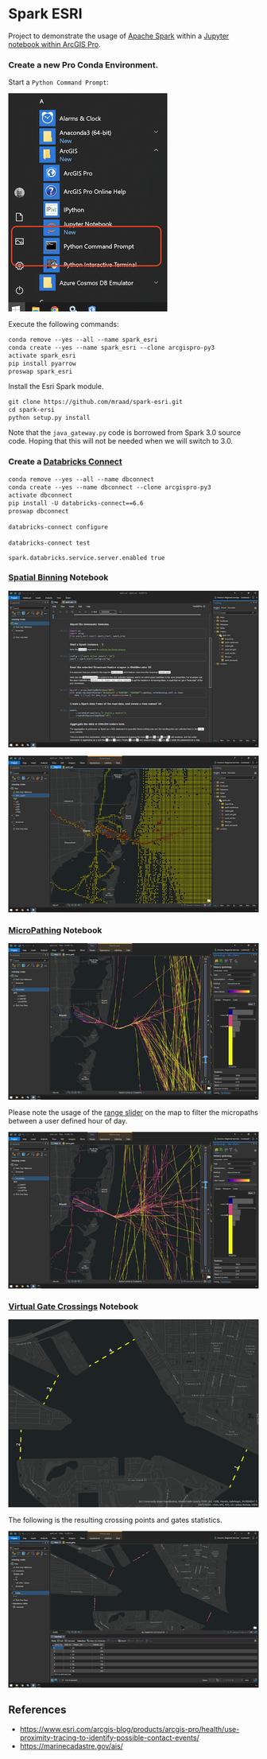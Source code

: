 # Spark ESRI

Project to demonstrate the usage of [Apache Spark](https://spark.apache.org/) within a [Jupyter notebook within ArcGIS Pro](https://pro.arcgis.com/en/pro-app/arcpy/get-started/pro-notebooks.htm).

### Create a new Pro Conda Environment.

Start a `Python Command Prompt`:

![](media/Command.png)

Execute the following commands:

```commandline
conda remove --yes --all --name spark_esri
conda create --yes --name spark_esri --clone arcgispro-py3
activate spark_esri
pip install pyarrow
proswap spark_esri
```

Install the Esri Spark module.

```commandline
git clone https://github.com/mraad/spark-esri.git
cd spark-ersi
python setup.py install
```

Note that the `java_gateway.py` code is borrowed from Spark 3.0 source code. Hoping that this will not be needed when we will switch to 3.0.

### Create a [Databricks Connect](https://docs.databricks.com/dev-tools/databricks-connect.html)

```
conda remove --yes --all --name dbconnect
conda create --yes --name dbconnect --clone arcgispro-py3
activate dbconnect
pip install -U databricks-connect==6.6
proswap dbconnect

databricks-connect configure

databricks-connect test
```

```
spark.databricks.service.server.enabled true
```

### [Spatial Binning](spark_esri.ipynb) Notebook

![](media/Notebook.png)

![](media/Pro1.png)

### [MicroPathing](micro_path.ipynb) Notebook

![](media/Micropath1.png)

Please note the usage of the [range slider](https://pro.arcgis.com/en/pro-app/help/mapping/range/get-started-with-the-range-slider.htm) on the map to filter the micropaths between a user defined hour of day.

![](media/Micropath2.png)

### [Virtual Gate Crossings](virtual_gates.ipynb) Notebook

![](media/Gates1.png)

The following is the resulting crossing points and gates statistics.

![](media/Gates2.png)

## References

- https://www.esri.com/arcgis-blog/products/arcgis-pro/health/use-proximity-tracing-to-identify-possible-contact-events/
- https://marinecadastre.gov/ais/
